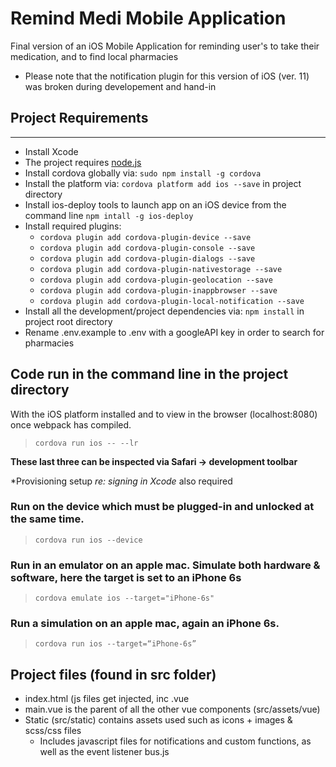 # Remind Medi Mobile Application

Final version of an iOS Mobile Application for reminding user's to take their medication, and to find local pharmacies

- Please note that the notification plugin for this version of iOS (ver. 11) was broken during developement and hand-in

## Project Requirements

---

- Install Xcode
- The project requires [node.js](https://nodejs.org/en/download/)
- Install cordova globally via: `sudo npm install -g cordova`
- Install the platform via: `cordova platform add ios --save` in project directory
- Install ios-deploy tools to launch app on an iOS device from the command line `npm intall -g ios-deploy`
- Install required plugins:
  - `cordova plugin add cordova-plugin-device --save`
  - `cordova plugin add cordova-plugin-console --save`
  - `cordova plugin add cordova-plugin-dialogs --save`
  - `cordova plugin add cordova-plugin-nativestorage --save`
  - `cordova plugin add cordova-plugin-geolocation --save`
  - `cordova plugin add cordova-plugin-inappbrowser --save`
  - `cordova plugin add cordova-plugin-local-notification --save`
- Install all the development/project dependencies via: `npm install` in project root directory
- Rename .env.example to .env with a googleAPI key in order to search for pharmacies

## Code run in the command line in the project directory

With the iOS platform installed and to view in the browser (localhost:8080) once webpack has compiled.

> `cordova run ios -- --lr`

**These last three can be inspected via Safari -> development toolbar**

\*Provisioning setup _re: signing in Xcode_ also required

### Run on the device which must be plugged-in and unlocked at the same time.

> `cordova run ios --device`

### Run in an emulator on an apple mac. Simulate both hardware & software, here the target is set to an iPhone 6s

> `cordova emulate ios --target="iPhone-6s"`

### Run a simulation on an apple mac, again an iPhone 6s.

> `cordova run ios --target=“iPhone-6s”`

## Project files (found in src folder)

- index.html (js files get injected, inc .vue
- main.vue is the parent of all the other vue components (src/assets/vue)
- Static (src/static) contains assets used such as icons + images & scss/css files
  - Includes javascript files for notifications and custom functions, as well as the event listener bus.js
